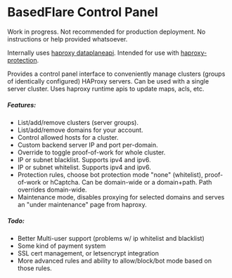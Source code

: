 # BasedFlare Control Panel

Work in progress. Not recommended for production deployment. No instructions or help provided whatsoever.

Internally uses [haproxy dataplaneapi](https://github.com/haproxytech/dataplaneapi/).
Intended for use with [haproxy-protection](https://gitgud.io/fatchan/haproxy-protection).

Provides a control panel interface to conveniently manage clusters (groups of identically configured) HAProxy servers. Can be used with a single server cluster. Uses haproxy runtime apis to update maps, acls, etc.

##### Features:
- List/add/remove clusters (server groups).
- List/add/remove domains for your account.
- Control allowed hosts for a cluster.
- Custom backend server IP and port per-domain.
- Override to toggle proof-of-work for whole cluster.
- IP or subnet blacklist. Supports ipv4 and ipv6.
- IP or subnet whitelist. Supports ipv4 and ipv6.
- Protection rules, choose bot protection mode "none" (whitelist), proof-of-work or hCaptcha. Can be domain-wide or a domain+path. Path overrides domain-wide.
- Maintenance mode, disables proxying for selected domains and serves an "under maintenance" page from haproxy.

##### Todo:
- Better Multi-user support (problems w/ ip whitelist and blacklist)
- Some kind of payment system
- SSL cert management, or letsencrypt integration
- More advanced rules and ability to allow/block/bot mode based on those rules.
